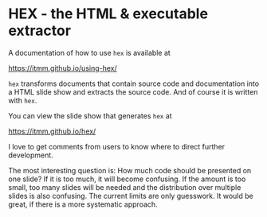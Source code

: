 HEX - the HTML & executable extractor
=====================================

A documentation of how to use `hex` is available at

https://itmm.github.io/using-hex/

`hex` transforms documents that contain source code and documentation
into a HTML slide show and extracts the source code. And of course it
is written with `hex`.

You can view the slide show that generates `hex` at

https://itmm.github.io/hex/

I love to get comments from users to know where to direct further
development.

The most interesting question is: How much code should be presented
on one slide? If it is too much, it will become confusing. If the amount
is too small, too many slides will be needed and the distribution over
multiple slides is also confusing. The current limits are only
guesswork. It would be great, if there is a more systematic approach.
